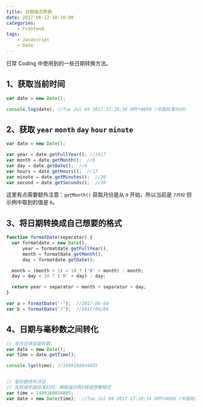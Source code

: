 ```yaml
---
title: 日期格式转换
date: 2017-06-22 10:10:00
categories:
    - Frontend
tags:
    - Javascript
    - Date
---
```


日常 Coding 中使用到的一些日期转换方法。
<!-- more -->

## 1、获取当前时间
```javascript
var date = new Date();

console.log(date); //Tue Jul 04 2017 17:20:34 GMT+0800 (中国标准时间)
```

## 2、获取 `year` `month` `day` `hour` `minute`
```javascript
var date = new Date();

var year = date.getFullYear(); //2017
var month = date.getMonth();  //6
var day = date.getDate();  //4
var hours = date.getHours();  //17
var minute = date.getMinutes();  //20
var second = date.getSeconds();  //38
```
这里有点需要额外注意：`getMonth()` 获取月份是从 `0` 开始，所以当前是 `7月份` 但示例中取到的值是 `6`。

## 3、将日期转换成自己想要的格式
```javascript
function formatDate(separator) {
  var formatdate = new Date(),
      year = formatdate.getFullYear(),
      month = formatdate.getMonth(),
      day = formatdate.getDate();

  month = (month + 1) < 10 ? ('0' + month) : month;
  day = day < 10 ? ('0' + day) : day;

  return year + separator + month + separator + day;
}

var a = formatDate('-');  //2017-06-04
var b = formatDate('/');  //2017/06/04
```

## 4、日期与毫秒数之间转化
```javascript
// 年月日转成毫秒数
var date = new Date();
var time = date.getTime();

console.lgo(time); //1499160034805


// 毫秒数转年月日
// 先转成中国标准时间，再根据示例3转成想要格式
var time = 1499160034805;
var date = new Date(time);  //Tue Jul 04 2017 17:20:34 GMT+0800 (中国标准时间)
```
&nbsp;